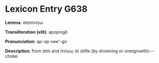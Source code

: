 # Lexicon Entry G638

**Lemma**: ἀποπνίγω

**Transliteration (xlit)**: apopnígō

**Pronunciation**: ap-op-nee'-go

**Description**:
from ἀπό and πνίγω; to stifle (by drowning or overgrowth):--choke.
